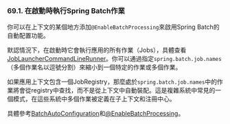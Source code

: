 
### 69.1. 在啟動時執行Spring Batch作業

你可以在上下文的某個地方添加`@EnableBatchProcessing`來啟用Spring Batch的自動配置功能。

默認情況下，在啟動時它會執行應用的所有作業（Jobs），具體查看[JobLauncherCommandLineRunner](http://github.com/spring-projects/spring-boot/tree/master/spring-boot-autoconfigure/src/main/java/org/springframework/boot/autoconfigure/batch/JobLauncherCommandLineRunner.java)。你可以通過指定`spring.batch.job.names`（多個作業名以逗號分割）來縮小到一個特定的作業或多個作業。

如果應用上下文包含一個JobRegistry，那麼處於`spring.batch.job.names`中的作業將會從registry中查找，而不是從上下文中自動裝配。這是複雜系統中常見的一個模式，在這些系統中多個作業被定義在子上下文和注冊中心。

具體參考[BatchAutoConfiguration](http://github.com/spring-projects/spring-boot/tree/master/spring-boot-autoconfigure/src/main/java/org/springframework/boot/autoconfigure/batch/BatchAutoConfiguration.java)和[@EnableBatchProcessing](https://github.com/spring-projects/spring-batch/blob/master/spring-batch-core/src/main/java/org/springframework/batch/core/configuration/annotation/EnableBatchProcessing.java)。
